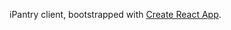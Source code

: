 iPantry client, bootstrapped with [Create React App](https://github.com/facebookincubator/create-react-app).
